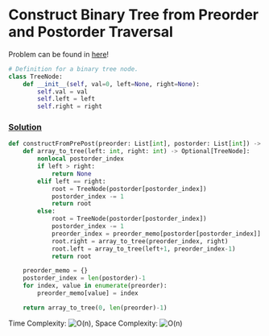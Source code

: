 # Construct Binary Tree from Preorder and Postorder Traversal

Problem can be found in [here](https://leetcode.com/problems/construct-binary-tree-from-preorder-and-postorder-traversal/)!

```python
# Definition for a binary tree node.
class TreeNode:
    def __init__(self, val=0, left=None, right=None):
        self.val = val
        self.left = left
        self.right = right
```

### [Solution](/Binary%20Tree/889-ConstructBinaryTreefromPreorderandPostorderTraversal/solution.py)

```python
def constructFromPrePost(preorder: List[int], postorder: List[int]) -> Optional[TreeNode]:
    def array_to_tree(left: int, right: int) -> Optional[TreeNode]:
        nonlocal postorder_index
        if left > right:
            return None
        elif left == right:
            root = TreeNode(postorder[postorder_index])
            postorder_index -= 1
            return root
        else:
            root = TreeNode(postorder[postorder_index])
            postorder_index -= 1
            preorder_index = preorder_memo[postorder[postorder_index]]
            root.right = array_to_tree(preorder_index, right)
            root.left = array_to_tree(left+1, preorder_index-1)
            return root

    preorder_memo = {}
    postorder_index = len(postorder)-1
    for index, value in enumerate(preorder):
        preorder_memo[value] = index

    return array_to_tree(0, len(preorder)-1)
```

Time Complexity: ![O(n)](<https://latex.codecogs.com/svg.image?\inline&space;O(n)>), Space Complexity: ![O(n)](<https://latex.codecogs.com/svg.image?\inline&space;O(n)>)
